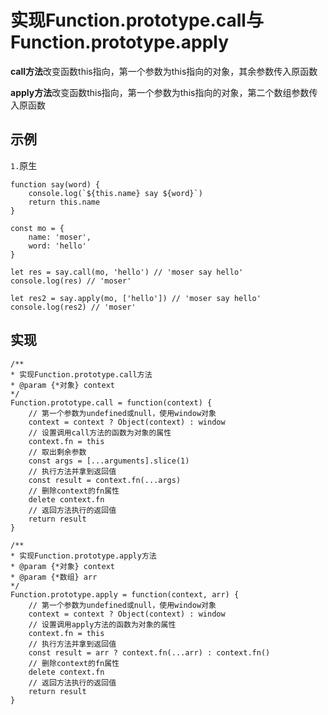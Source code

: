# 实现Function.prototype.call与Function.prototype.apply
**call方法**改变函数this指向，第一个参数为this指向的对象，其余参数传入原函数

**apply方法**改变函数this指向，第一个参数为this指向的对象，第二个数组参数传入原函数

## 示例
`1.`原生

    function say(word) {
        console.log(`${this.name} say ${word}`)
        return this.name
    }

    const mo = {
        name: 'moser',
        word: 'hello'
    }

    let res = say.call(mo, 'hello') // 'moser say hello'
    console.log(res) // 'moser'

    let res2 = say.apply(mo, ['hello']) // 'moser say hello'
    console.log(res2) // 'moser'

## 实现
    /**
    * 实现Function.prototype.call方法
    * @param {*对象} context 
    */
    Function.prototype.call = function(context) {
        // 第一个参数为undefined或null，使用window对象
        context = context ? Object(context) : window
        // 设置调用call方法的函数为对象的属性
        context.fn = this
        // 取出剩余参数
        const args = [...arguments].slice(1)
        // 执行方法并拿到返回值
        const result = context.fn(...args)
        // 删除context的fn属性
        delete context.fn
        // 返回方法执行的返回值
        return result
    }

    /**
    * 实现Function.prototype.apply方法
    * @param {*对象} context 
    * @param {*数组} arr 
    */
    Function.prototype.apply = function(context, arr) {
        // 第一个参数为undefined或null，使用window对象
        context = context ? Object(context) : window
        // 设置调用apply方法的函数为对象的属性
        context.fn = this
        // 执行方法并拿到返回值
        const result = arr ? context.fn(...arr) : context.fn()
        // 删除context的fn属性
        delete context.fn
        // 返回方法执行的返回值
        return result
    }

       
